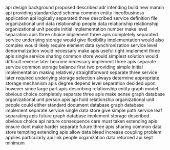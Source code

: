 api design background proposed described adr intending build new marain api providing standardized schema common entity lineofbusiness application api logically separated three described service definition file organizational unit data relationship people data relationship relationship organizational unit people initial implementation number make level separation apis three choice implement three apis completely separated service underlying storage would give flexibility implementation would also complex would likely require element data synchronization service level denormalization would necessary make apis useful right implement three apis single service sharing common store would simplest solution would difficult reverse later become necessary implement three apis separate service common storage balance first two providing simple initial implementation making relatively straightforward separate three service later required underlying storage selection always determine appropriate storage mechanism apis degree depend level separation decided upon however since large part apis describing relationship entity graph model obvious choice completely separate three apis make sense graph database organizational unit person apis api hold relationship organizational unit people could either standard document database graph database implement separate service single data store give simple path service leaf separating apis future graph database implement storage described obvious choice api nature consequence care must taken extending apis ensure dont make harder separate future three apis sharing common data store tempting extending apis allow data bleed increase coupling problem applies particularly api link people organization data returned api kept minimum